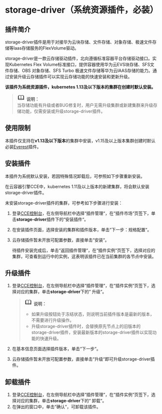 # storage-driver（系统资源插件，必装）<a name="cce_01_0127"></a>

## 插件简介<a name="section25311744154917"></a>

storage-driver插件是用于对接华为云块存储、文件存储、对象存储、极速文件存储等Iaas存储服务的FlexVolume驱动。

storage-driver是一款云存储驱动插件，北向遵循标准容器平台存储驱动接口。实现Kubernetes Flex Volume标准接口，提供容器使用华为云EVS块存储、SFS文件存储、OBS 对象存储、SFS Turbo 极速文件存储等华为云IAAS存储的能力。通过安装升级云存储插件可以实现云存储功能的快速安装和更新升级。

**该插件为系统资源插件，kubernetes 1.13及以下版本的集群在创建时默认安装。**

>![](public_sys-resources/icon-note.gif) **说明：**   
>当存储功能有升级或者BUG修复时，用户无需升级集群或新建集群来升级存储功能，仅需安装或升级storage-driver插件。  

## 使用限制<a name="section3993231122718"></a>

本插件仅支持在**v1.13及以下版本**的集群中安装，v1.15及以上版本集群创建时默认必装[Everest](Everest（系统资源插件-必装）.md)插件。

## 安装插件<a name="section776571919194"></a>

本插件为系统默认安装，若因特殊情况卸载后，可参照如下步骤重新安装。

在云容器引擎CCE中，kubernetes 1.11及以上版本的新建集群，将会默认安装storage-driver插件。

未安装storage-driver插件的集群，可参考如下步骤进行安装：

1.  登录[CCE控制台](https://console.huaweicloud.com/cce2.0/?utm_source=helpcenter)，在左侧导航栏中选择“插件管理“，在“插件市场“页签下，单击**storage-driver**插件下的“安装插件“。
2.  在安装插件页面，选择安装的集群和插件版本，单击“下一步：规格配置“。
3.  云存储插件暂未开放可配置参数，直接单击“安装“。

    待插件安装完成后，单击“返回插件管理“，在“插件实例“页签下，选择对应的集群，可查看到运行中的实例，这表明该插件已在当前集群的各节点中安装。


## 升级插件<a name="section455343310401"></a>

1.  登录[CCE控制台](https://console.huaweicloud.com/cce2.0/?utm_source=helpcenter)，在左侧导航栏中选择“插件管理“，在“插件实例“页签下，选择对应的集群，单击**storage-driver**下的“ 升级“。

    >![](public_sys-resources/icon-note.gif) **说明：**   
    >-   如果升级按钮处于冻结状态，则说明当前插件版本是最新的版本，不需要进行升级操作。  
    >-   升级storage-driver插件时，会替换原先节点上的旧版本的storage-driver插件，安装最新版本的storage-driver插件以实现功能的快速升级。  

2.  在基本信息页面选择插件版本，单击“下一步“。
3.  云存储插件暂未开放可配置参数，直接单击“升级“即可升级storage-driver插件。

## 卸载插件<a name="section20765191931911"></a>

1.  登录[CCE控制台](https://console.huaweicloud.com/cce2.0/?utm_source=helpcenter)，在左侧导航栏中选择“插件管理“，在“插件实例“页签下，选择对应的集群，单击**storage-driver**下的“ 卸载“。
2.  在弹出的窗口中，单击“确认“，可卸载该插件。

